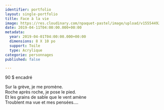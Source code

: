 ```yaml
---
identifier: portfolio
layout: single-portfolio
title: Face à la vie
image: https://res.cloudinary.com/npaquet-pastel/image/upload/v1555449269/IMG_4037%20%282%29.jpg
date: 2019-04-11T04:00:00.000+00:00
metadata:
  year: 2019-04-01T04:00:00.000+00:00
  dimensions: 8 X 10 po
  support: Toile
  type: Acrylique
categorie: personnages
published: false

---
```

90 $ encadré

Sur la grève, je me promène.  
Roche après roche, je pose le pied.  
Et les grains de sable que le vent amène  
Troublent ma vue et mes pensées....
